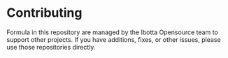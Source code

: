 # Contributing

Formula in this repository are managed by the Ibotta Opensource team to support other projects. If you have additions, fixes, or other issues, please use those repositories directly.
